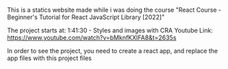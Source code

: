 This is a statics website made while i was doing the course "React Course - Beginner's Tutorial for React JavaScript Library [2022]"

The project starts at: 1:41:30 - Styles and images with CRA
Youtube Link: https://www.youtube.com/watch?v=bMknfKXIFA8&t=2635s

In order to see the project, you need to create a react app, and replace the app files with this project files